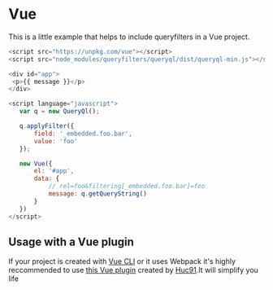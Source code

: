 # Vue


This is a little example that helps to include queryfilters in a Vue project.

```javascript
<script src="https://unpkg.com/vue"></script>
<script src="node_modules/queryfilters/queryql/dist/queryql-min.js"></script>

<div id="app">
 <p>{{ message }}</p>
</div>

<script language="javascript">
   var q = new QueryQl();

   q.applyFilter({
       field: '_embedded.foo.bar',
       value: 'foo'
   });

   new Vue({
       el: '#app',
       data: {
           // rel=foo&filtering[_embedded.foo.bar]=foo
           message: q.getQueryString()
       }
   })
</script>
```

## Usage with a Vue plugin

If your project is created with [Vue CLI](https://cli.vuejs.org/) or it uses Webpack it's highly reccommended to use [this Vue plugin](https://github.com/Huc91/VueQueryFilter) created by [Huc91](https://github.com/Huc91).It will simplify you life
